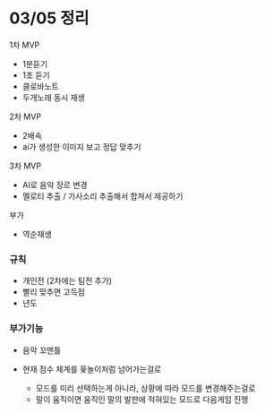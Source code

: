 # 03/05 정리

1차 MVP

- 1분듣기
- 1초 듣기
- 클로바노트
- 두개노래 동시 재생

2차 MVP

- 2배속
- ai가 생성한 이미지 보고 정답 맞추기

3차 MVP

- AI로 음악 장르 변경
- 멜로티 추출 / 가사소리 추출해서 합쳐서 제공하기

부가

- 역순재생

### 규칙

- 개인전 (2차에는 팀전 추가)
- 빨리 맞추면 고득점
- 년도

### 부가기능

- 음악 꼬맨틀

- 현재 점수 체계를 윷놀이처럼 넘어가는걸로
    - 모드를 미리 선택하는게 아니라, 상황에 따라 모드를 변경해주는걸로
    - 말이 움직이면 움직인 말의 발판에 적혀있는 모드로 다음게임 진행
